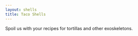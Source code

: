 ```yaml
---
layout: shells
title: Taco Shells
---
```


Spoil us with your recipes for tortillas and other exoskeletons.
